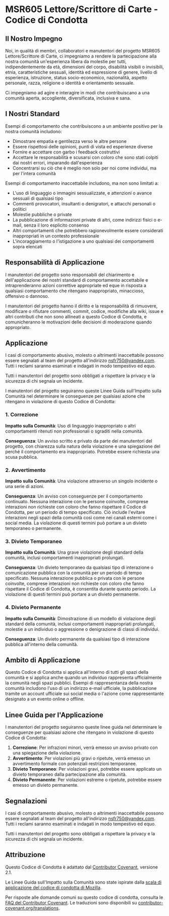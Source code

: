 # MSR605 Lettore/Scrittore di Carte - Codice di Condotta

## Il Nostro Impegno

Noi, in qualità di membri, collaboratori e manutentori del progetto MSR605 Lettore/Scrittore di Carte, ci impegniamo a rendere la partecipazione alla nostra comunità un'esperienza libera da molestie per tutti, indipendentemente da età, dimensioni del corpo, disabilità visibili o invisibili, etnia, caratteristiche sessuali, identità ed espressione di genere, livello di esperienza, istruzione, status socio-economico, nazionalità, aspetto personale, razza, religione o identità e orientamento sessuale.

Ci impegniamo ad agire e interagire in modi che contribuiscano a una comunità aperta, accogliente, diversificata, inclusiva e sana.

## I Nostri Standard

Esempi di comportamento che contribuiscono a un ambiente positivo per la nostra comunità includono:

* Dimostrare empatia e gentilezza verso le altre persone
* Essere rispettosi delle opinioni, punti di vista ed esperienze diverse
* Fornire e accettare con garbo i feedback costruttivi
* Accettare le responsabilità e scusarsi con coloro che sono stati colpiti dai nostri errori, imparando dall'esperienza
* Concentrarsi su ciò che è meglio non solo per noi come individui, ma per l'intera comunità

Esempi di comportamento inaccettabile includono, ma non sono limitati a:

* L'uso di linguaggio o immagini sessualizzate, e attenzioni o avance sessuali di qualsiasi tipo
* Commenti provocatori, insultanti o denigratori, e attacchi personali o politici
* Molestie pubbliche o private
* La pubblicazione di informazioni private di altri, come indirizzi fisici o e-mail, senza il loro esplicito consenso
* Altri comportamenti che potrebbero ragionevolmente essere considerati inappropriati in un contesto professionale
* L'incoraggiamento o l'istigazione a uno qualsiasi dei comportamenti sopra elencati

## Responsabilità di Applicazione

I manutentori del progetto sono responsabili del chiarimento e dell'applicazione dei nostri standard di comportamento accettabile e intraprenderanno azioni correttive appropriate ed eque in risposta a qualsiasi comportamento che ritengano inappropriato, minaccioso, offensivo o dannoso.

I manutentori del progetto hanno il diritto e la responsabilità di rimuovere, modificare o rifiutare commenti, commit, codice, modifiche alla wiki, issue e altri contributi che non sono allineati a questo Codice di Condotta, e comunicheranno le motivazioni delle decisioni di moderazione quando appropriato.

## Applicazione

I casi di comportamento abusivo, molesto o altrimenti inaccettabile possono essere segnalati al team del progetto all'indirizzo [nsfr750@yandex.com](mailto:nsfr750@yandex.com). Tutti i reclami saranno esaminati e indagati in modo tempestivo ed equo.

Tutti i manutentori del progetto sono obbligati a rispettare la privacy e la sicurezza di chi segnala un incidente.

I manutentori del progetto seguiranno queste Linee Guida sull'Impatto sulla Comunità nel determinare le conseguenze per qualsiasi azione che ritengano in violazione di questo Codice di Condotta:

### 1. Correzione

**Impatto sulla Comunità**: Uso di linguaggio inappropriato o altri comportamenti ritenuti non professionali o sgraditi nella comunità.

**Conseguenza**: Un avviso scritto e privato da parte dei manutentori del progetto, con chiarezza sulla natura della violazione e una spiegazione del perché il comportamento era inappropriato. Potrebbe essere richiesta una scusa pubblica.

### 2. Avvertimento

**Impatto sulla Comunità**: Una violazione attraverso un singolo incidente o una serie di azioni.

**Conseguenza**: Un avviso con conseguenze per il comportamento continuato. Nessuna interazione con le persone coinvolte, comprese interazioni non richieste con coloro che fanno rispettare il Codice di Condotta, per un periodo di tempo specificato. Ciò include l'evitare interazioni negli spazi della comunità così come nei canali esterni come i social media. La violazione di questi termini può portare a un divieto temporaneo o permanente.

### 3. Divieto Temporaneo

**Impatto sulla Comunità**: Una grave violazione degli standard della comunità, inclusi comportamenti inappropriati prolungati.

**Conseguenza**: Un divieto temporaneo da qualsiasi tipo di interazione o comunicazione pubblica con la comunità per un periodo di tempo specificato. Nessuna interazione pubblica o privata con le persone coinvolte, comprese interazioni non richieste con coloro che fanno rispettare il Codice di Condotta, è consentita durante questo periodo. La violazione di questi termini può portare a un divieto permanente.

### 4. Divieto Permanente

**Impatto sulla Comunità**: Dimostrazione di un modello di violazione degli standard della comunità, inclusi comportamenti inappropriati prolungati, molestie a un individuo o aggressione o denigrazione di classi di individui.

**Conseguenza**: Un divieto permanente da qualsiasi tipo di interazione pubblica all'interno della comunità.

## Ambito di Applicazione

Questo Codice di Condotta si applica all'interno di tutti gli spazi della comunità e si applica anche quando un individuo rappresenta ufficialmente la comunità negli spazi pubblici. Esempi di rappresentanza della nostra comunità includono l'uso di un indirizzo e-mail ufficiale, la pubblicazione tramite un account ufficiale sui social media o l'azione come rappresentante designato a un evento online o offline.

## Linee Guida per l'Applicazione

I manutentori del progetto seguiranno queste linee guida nel determinare le conseguenze per qualsiasi azione che ritengano in violazione di questo Codice di Condotta:

1. **Correzione**: Per infrazioni minori, verrà emesso un avviso privato con una spiegazione della violazione.
2. **Avvertimento**: Per violazioni più gravi o ripetute, verrà emesso un avvertimento formale con potenziali restrizioni temporanee.
3. **Divieto Temporaneo**: Per violazioni gravi, potrebbe essere applicato un divieto temporaneo dalla partecipazione alla comunità.
4. **Divieto Permanente**: Per violazioni estreme o ripetute, potrebbe essere emesso un divieto permanente.

## Segnalazioni

I casi di comportamento abusivo, molesto o altrimenti inaccettabile possono essere segnalati al team del progetto all'indirizzo [nsfr750@yandex.com](mailto:nsfr750@yandex.com). Tutti i reclami saranno esaminati e indagati in modo tempestivo ed equo.

Tutti i manutentori del progetto sono obbligati a rispettare la privacy e la sicurezza di chi segnala un incidente.

## Attribuzione

Questo Codice di Condotta è adattato dal [Contributor Covenant][homepage], versione 2.1.

Le Linee Guida sull'Impatto sulla Comunità sono state ispirate dalla [scala di applicazione del codice di condotta di Mozilla][mozilla-coc].

Per risposte alle domande comuni su questo codice di condotta, consulta le [FAQ del Contributor Covenant][faq]. Le traduzioni sono disponibili su [contributor-covenant.org/translations][translations].

[homepage]: https://www.contributor-covenant.org
[mozilla-coc]: https://github.com/mozilla/diversity
[faq]: https://www.contributor-covenant.org/faq
[translations]: https://www.contributor-covenant.org/translations
